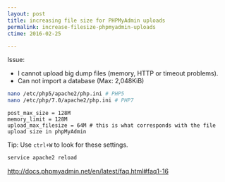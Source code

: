 ```yaml
---
layout: post
title: increasing file size for PHPMyAdmin uploads
permalink: increase-filesize-phpmyadmin-uploads
ctime: 2016-02-25

---
```


Issue: 

- I cannot upload big dump files (memory, HTTP or timeout problems).
- Can not import a database (Max: 2,048KiB) 

```bash
nano /etc/php5/apache2/php.ini # PHP5
nano /etc/php/7.0/apache2/php.ini # PHP7
```

```apacheconf
post_max_size = 128M
memory_limit = 128M
upload_max_filesize = 64M # this is what corresponds with the file upload size in phpMyAdmin
```

Tip: Use `ctrl+W` to look for these settings.

```bash
service apache2 reload
```

http://docs.phpmyadmin.net/en/latest/faq.html#faq1-16